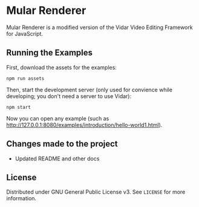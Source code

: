 # Mular Renderer

Mular Renderer is a modified version of the Vidar Video Editing Framework for JavaScript.

## Running the Examples

First, download the assets for the examples:

```
npm run assets
```

Then, start the development server (only used for convience while developing;
you don't need a server to use Vidar):

```
npm start
```

Now you can open any example (such as
http://127.0.0.1:8080/examples/introduction/hello-world1.html).

## Changes made to the project

- Updated README and other docs

## License

Distributed under GNU General Public License v3. See `LICENSE` for more
information.

